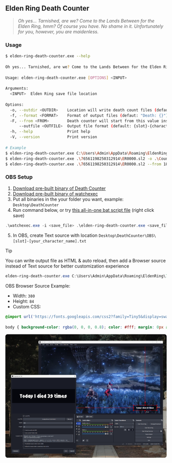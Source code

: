 ## Elden Ring Death Counter

> *Oh yes... Tarnished, are we? Come to the Lands Between for the Elden Ring, hmm?*
> *Of course you have. No shame in it.*
> *Unfortunately for you, however, you are maidenless.*

### Usage

```bash
$ elden-ring-death-counter.exe --help

Oh yes... Tarnished, are we? Come to the Lands Between for the Elden Ring, hmm? Of course you have. No shame in it. Unfortunately for you, however, you are maidenless.

Usage: elden-ring-death-counter.exe [OPTIONS] <INPUT>

Arguments:
  <INPUT>  Elden Ring save file location

Options:
  -o, --outdir <OUTDIR>    Location will write death count files (default: "output") [default: output]
  -f, --format <FORMAT>    Format of output files (defaut: "Death: {}"), where {} will be replaced by the death count [default: "Death: {}"]
  -F, --from <FROM>        Death counter will start from this value instead of counting total character death
      --outfile <OUTFILE>  Output file format (default: {slot}-{character_name}.txt) [default: {slot}-{character_name}.txt]
  -h, --help               Print help
  -V, --version            Print version

# Example
$ elden-ring-death-counter.exe C:\Users\Admin\AppData\Roaming\EldenRing\76561198250312914\ER0000.sl2
$ elden-ring-death-counter.exe .\76561198250312914\ER0000.sl2 -o .\Counter # output to `Counter` folder
$ elden-ring-death-counter.exe .\76561198250312914\ER0000.sl2 --from 183 -f "I death {} times since this morning" -o .\OBS # count from 183 with my customized format
```

### OBS Setup

1. [Download pre-built binary of Death Counter][download]
2. [Download pre-built binary of watchexec][watchexec]
3. Put all binaries in the your folder you want, example: `Desktop\DeathCounter`
4. Run command below, or try [this all-in-one bat script file][aio] (right click save)
```powershell
.\watchexec.exe -i <save_file> .\elden-ring-death-counter.exe <save_file> -o .\OBS
```
5. In OBS, create Text source with location `Desktop\DeathCounter\OBS\[slot]-[your_character_name].txt`

[aio]: https://raw.githubusercontent.com/monodyle/elden-ring-death-counter/8a8449432d30756561d9028fa578816bd0af4f6c/scripts/death-counter.bat
[download]: https://github.com/monodyle/elden-ring-death-counter/releases/latest
[watchexec]: https://github.com/watchexec/watchexec/releases/latest

> [!TIP]
> You can write output file as HTML & auto reload, then add a Browser source instead of Text source for better customization experience
> ```powershell
> elden-ring-death-counter.exe C:\Users\Admin\AppData\Roaming\EldenRing\76561198250312914\ER0000.sl2 --outfile "save-{slot}-{character_name}.html" --format "<h1>Today I died {} times</h1><script>setTimeout(() => window.location.reload(), 1000)</script>" --from 78
> ```

OBS Browser Source Example:

- Width: `380`
- Height: `84`
- Custom CSS:
```css
@import url('https://fonts.googleapis.com/css2?family=Tiny5&display=swap');

body { background-color: rgba(0, 0, 0, 0.8); color: #fff; margin: 0px auto; overflow: hidden; font-family: "Tiny5", sans-serif; display: grid; place-items: center }
```

![](example.png)


